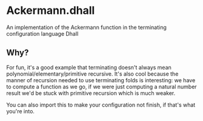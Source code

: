 # Ackermann.dhall

An implementation of the Ackermann function in the terminating configuration language Dhall

## Why?

For fun, it's a good example that terminating doesn't always mean polynomial/elementary/primitive recursive.
It's also cool because the manner of recursion needed to use terminating folds is interesting: we have to compute
a function as we go, if we were just computing a natural number result we'd be stuck with primitive recursion which is much weaker.

You can also import this to make your configuration not finish, if that's what you're into.
